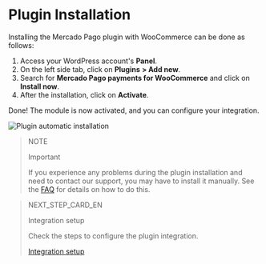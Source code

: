 # Plugin Installation 

Installing the Mercado Pago plugin with WooCommerce can be done as follows:

1. Access your WordPress account's **Panel**.
2. On the left side tab, click on **Plugins** **> Add new**.
3. Search for **Mercado Pago payments for WooCommerce** and click on **Install now**.
4. After the installation, click on **Activate**.

Done! The module is now activated, and you can configure your integration.

![Plugin automatic installation](/images/woocomerce/en_automatic_install_01.gif)

> NOTE
>
> Important
>
> If you experience any problems during the plugin installation and need to contact our support, you may have to install it manually. See the [FAQ](https://www.mercadopago[FAKER][URL][DOMAIN]/developers/en/guides/plugins/woocommerce/faq) for details on how to do this.

> NEXT_STEP_CARD_EN
>
> Integration setup
>
> Check the steps to configure the plugin integration.
>
> [Integration setup](https://www.mercadopago[FAKER][URL][DOMAIN]/developers/en/guides/plugins/woocommerce/integration)
